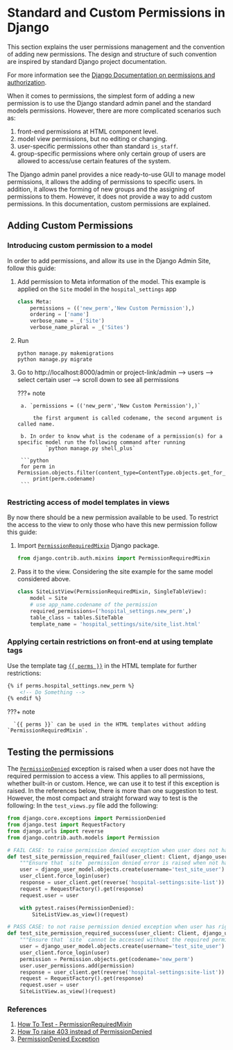 # Standard and Custom Permissions in Django

This section explains the user permissions management and the convention of adding new permissions. The design and structure of such convention are inspired by standard Django project documentation.

For more information see the [Django Documentation on permissions and authorization](https://docs.djangoproject.com/en/dev/topics/auth/default/#permissions-and-authorization).

When it comes to permissions, the simplest form of adding a new permission is to use the Django standard admin panel and the standard models permissions. However, there are more complicated scenarios such as:

1. front-end permissions at HTML component level.
2. model view permissions, but no editing or changing.
3. user-specific permissions other than standard `is_staff`.
4. group-specific permissions where only certain group of users are allowed to access/use certain features of the system.

The Django admin panel provides a nice ready-to-use GUI to manage model permissions, it allows the adding of permissions to specific users. In addition, it allows the forming of new groups and the assigning of permissions to them. However, it does not provide a way to add custom permissions. In this documentation, custom permissions are explained.

## Adding Custom Permissions

### Introducing custom permission to a model

In order to add permissions, and allow its use in the Django Admin Site, follow this guide:

1. Add permission to Meta information of the model. This example is applied on the `Site` model in the `hospital_settings` app

    ```python
    class Meta:
        permissions = (('new_perm','New Custom Permission'),)
        ordering = ['name']
        verbose_name = _('Site')
        verbose_name_plural = _('Sites')
    ```

2. Run

    ```shell
    python manage.py makemigrations
    python manage.py migrate
    ```

3. Go to http://localhost:8000/admin or project-link/admin --> users --> select certain user --> scroll down to see all permissions

    ???+ note

        a. `permissions = (('new_perm','New Custom Permission'),)`

            the first argument is called codename, the second argument is called name.

        b. In order to know what is the codename of a permission(s) for a specific model run the following command after running
                `python manage.py shell_plus`

        ```python
        for perm in Permission.objects.filter(content_type=ContentType.objects.get_for_model(Site)):
            print(perm.codename)
        ```

### Restricting access of model templates in views

By now there should be a new permission available to be used. To restrict the access to the view to only those who have this new permission follow this guide:

1. Import [`PermissionRequiredMixin`](https://docs.djangoproject.com/en/dev/topics/auth/default/#the-permissionrequiredmixin-mixin) Django package.

    ```python
    from django.contrib.auth.mixins import PermissionRequiredMixin
    ```

2. Pass it to the view. Considering the site example for the same model considered above.

    ```python
    class SiteListView(PermissionRequiredMixin, SingleTableView):
        model = Site
        # use app_name.codename of the permission
        required_permissions=('hospital_settings.new_perm',)
        table_class = tables.SiteTable
        template_name = 'hospital_settings/site/site_list.html'
    ```

### Applying certain restrictions on front-end at using template tags

Use the template tag [`{{ perms }}`](https://docs.djangoproject.com/en/dev/topics/auth/default/#permissions) in the HTML template for further restrictions:

```html
{% if perms.hospital_settings.new_perm %}
    <!-- Do Something -->
{% endif %}
```

???+ note

      `{{ perms }}` can be used in the HTML templates without adding `PermissionRequiredMixin`.

## Testing the permissions

The [`PermissionDenied`](https://docs.djangoproject.com/en/dev/topics/testing/tools/#exceptions) exception is raised when a user does not have the required permission to access a view. This applies to all permissions, whether built-in or custom. Hence, we can use it to test if this exception is raised. In the references below, there is more than one suggestion to test. However, the most compact and straight forward way to test is the following: In the `test_views.py` file add the following:

```python
from django.core.exceptions import PermissionDenied
from django.test import RequestFactory
from django.urls import reverse
from django.contrib.auth.models import Permission

# FAIL CASE: to raise permission denied exception when user does not have right privilege
def test_site_permission_required_fail(user_client: Client, django_user_model: User) -> None:
    """Ensure that `site` permission denied error is raised when not having privilege"""
    user = django_user_model.objects.create(username='test_site_user')
    user_client.force_login(user)
    response = user_client.get(reverse('hospital-settings:site-list'))
    request = RequestFactory().get(response)
    request.user = user

    with pytest.raises(PermissionDenied):
        SiteListView.as_view()(request)

# PASS CASE: to not raise permission denied exception when user has right privilege
def test_site_permission_required_success(user_client: Client, django_user_model: User) -> None:
    """Ensure that `site` cannot be accessed without the required permission."""
    user = django_user_model.objects.create(username='test_site_user')
    user_client.force_login(user)
    permission = Permission.objects.get(codename='new_perm')
    user.user_permissions.add(permission)
    response = user_client.get(reverse('hospital-settings:site-list'))
    request = RequestFactory().get(response)
    request.user = user
    SiteListView.as_view()(request)
```

### References

1. [How To Test - PermissionRequiredMixin]( https://splunktool.com/test-permissionrequiredmixin-raises-permissiondenied-instead-of-403)
2. [How To raise 403 instead of PermissionDenied]( https://stackoverflow.com/questions/42284168/test-permissionrequiredmixin-raises-permissiondenied-instead-of-403)
3. [PermissionDenied Exception](https://docs.djangoproject.com/en/dev/topics/testing/tools/#exceptions)
